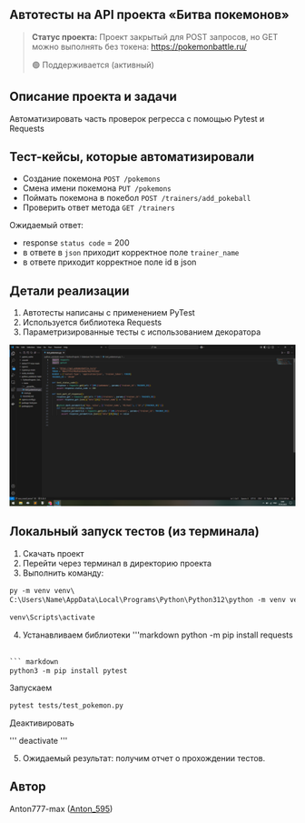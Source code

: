 <h2>Автотесты на API проекта «Битва покемонов»</h2>

> **Статус проекта:**
> Проект закрытый для POST запросов, но GET можно выполнять без токена: https://pokemonbattle.ru/
> 
> 🟢 Поддерживается (активный) 

## Описание проекта и задачи
Автоматизировать часть проверок регресса с помощью Pytest и Requests

## Тест-кейсы, которые автоматизировали
* Создание покемона `POST /pokemons`
* Смена имени покемона `PUT /pokemons`
* Поймать покемона в покебол `POST /trainers/add_pokeball`
* Проверить ответ метода `GET /trainers`

Ожидаемый ответ: 
* response `status code` = 200
* в ответе в `json` приходит корректное поле `trainer_name`
* в ответе приходит корректное поле id в json

## Детали реализации

1. Автотесты написаны с применением PyTest
2. Используется библиотека Requests
3. Параметризированные тесты с использованием декоратора

![image](https://raw.githubusercontent.com/Anton777-max/python_autotests/refs/heads/main/test_pokemons.png.png)

## Локальный запуск тестов (из терминала)
1. Скачать проект
2. Перейти через терминал в директорию проекта
3. Выполнить команду:



``` markdown
py -m venv venv\
C:\Users\Name\AppData\Local\Programs\Python\Python312\python -m venv venv\
```

``` markdown
venv\Scripts\activate
```

4. Устанавливаем библиотеки
'''markdown
python -m pip install requests
```

``` markdown
python3 -m pip install pytest
```

Запускаем
``` markdown
pytest tests/test_pokemon.py
```
Деактивировать

''' deactivate
'''

5. Ожидаемый результат: получим отчет о прохождении тестов.


## Автор

Anton777-max ([Anton_595](https://t.me/Anton_595))
